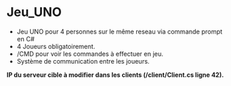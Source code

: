 # Jeu_UNO

* Jeu UNO pour 4 personnes sur le même reseau via commande prompt en C#
* 4 Joueurs obligatoirement.
* /CMD pour voir les commandes à effectuer en jeu.
* Système de communication entre les joueurs.

**IP du serveur cible à modifier dans les clients (/client/Client.cs ligne 42).**

